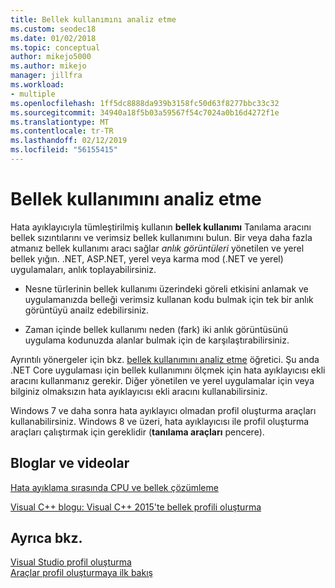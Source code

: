 ```yaml
---
title: Bellek kullanımını analiz etme
ms.custom: seodec18
ms.date: 01/02/2018
ms.topic: conceptual
author: mikejo5000
ms.author: mikejo
manager: jillfra
ms.workload:
- multiple
ms.openlocfilehash: 1ff5dc8888da939b3158fc50d63f8277bbc33c32
ms.sourcegitcommit: 34940a18f5b03a59567f54c7024a0b16d4272f1e
ms.translationtype: MT
ms.contentlocale: tr-TR
ms.lasthandoff: 02/12/2019
ms.locfileid: "56155415"
---
```

# <a name="analyze-memory-usage"></a>Bellek kullanımını analiz etme
Hata ayıklayıcıyla tümleştirilmiş kullanın **bellek kullanımı** Tanılama aracını bellek sızıntılarını ve verimsiz bellek kullanımını bulun. Bir veya daha fazla atmanız bellek kullanımı aracı sağlar *anlık görüntüleri* yönetilen ve yerel bellek yığın. .NET, ASP.NET, yerel veya karma mod (.NET ve yerel) uygulamaları, anlık toplayabilirsiniz.  
  
-   Nesne türlerinin bellek kullanımı üzerindeki göreli etkisini anlamak ve uygulamanızda belleği verimsiz kullanan kodu bulmak için tek bir anlık görüntüyü anailz edebilirsiniz.  
  
-   Zaman içinde bellek kullanımı neden (fark) iki anlık görüntüsünü uygulama kodunuzda alanlar bulmak için de karşılaştırabilirsiniz.  

Ayrıntılı yönergeler için bkz. [bellek kullanımını analiz etme](../profiling/memory-usage.md) öğretici.  Şu anda .NET Core uygulaması için bellek kullanımını ölçmek için hata ayıklayıcısı ekli aracını kullanmanız gerekir. Diğer yönetilen ve yerel uygulamalar için veya bilginiz olmaksızın hata ayıklayıcısı ekli aracını kullanabilirsiniz.

Windows 7 ve daha sonra hata ayıklayıcı olmadan profil oluşturma araçları kullanabilirsiniz. Windows 8 ve üzeri, hata ayıklayıcısı ile profil oluşturma araçları çalıştırmak için gereklidir (**tanılama araçları** pencere).
  
## <a name="blogs-and-videos"></a>Bloglar ve videolar  

 [Hata ayıklama sırasında CPU ve bellek çözümleme](https://blogs.msdn.microsoft.com/visualstudio/2016/02/15/analyze-cpu-memory-while-debugging/)  
  
 [Visual C++ blogu: Visual C++ 2015'te bellek profili oluşturma](https://blogs.msdn.microsoft.com/vcblog/2015/10/21/memory-profiling-in-visual-c-2015/)  

## <a name="see-also"></a>Ayrıca bkz.
 [Visual Studio profil oluşturma](../profiling/index.md)  
 [Araçlar profil oluşturmaya ilk bakış](../profiling/profiling-feature-tour.md)
